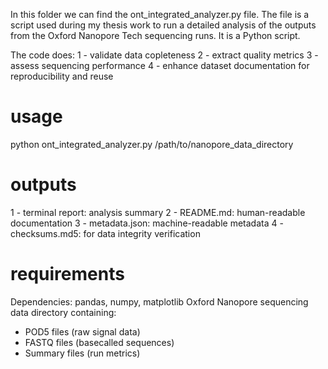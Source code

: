 In this folder we can find the ont_integrated_analyzer.py file. The file is a script used during my thesis work to run a detailed analysis of the outputs from the Oxford Nanopore Tech sequencing runs. It is a Python script. 

The code does:
  1 - validate data copleteness
  2 - extract quality metrics
  3 - assess sequencing performance
  4 - enhance dataset documentation for reproducibility and reuse

# usage
python ont_integrated_analyzer.py /path/to/nanopore_data_directory

# outputs
 1 - terminal report: analysis summary
 2 - README.md: human-readable documentation
 3 - metadata.json: machine-readable metadata
 4 - checksums.md5: for data integrity verification

# requirements
Dependencies: pandas, numpy, matplotlib
Oxford Nanopore sequencing data directory containing:
 - POD5 files (raw signal data)
 - FASTQ files (basecalled sequences)
 - Summary files (run metrics)
